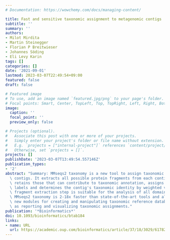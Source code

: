 ```yaml
---
# Documentation: https://wowchemy.com/docs/managing-content/

title: Fast and sensitive taxonomic assignment to metagenomic contigs
subtitle: ''
summary: ''
authors:
- Milot Mirdita
- Martin Steinegger
- Florian P Breitwieser
- Johannes Söding
- Eli Levy Karin
tags: []
categories: []
date: '2021-09-01'
lastmod: 2023-03-07T22:49:54+09:00
featured: false
draft: false

# Featured image
# To use, add an image named `featured.jpg/png` to your page's folder.
# Focal points: Smart, Center, TopLeft, Top, TopRight, Left, Right, BottomLeft, Bottom, BottomRight.
image:
  caption: ''
  focal_point: ''
  preview_only: false

# Projects (optional).
#   Associate this post with one or more of your projects.
#   Simply enter your project's folder or file name without extension.
#   E.g. `projects = ["internal-project"]` references `content/project/deep-learning/index.md`.
#   Otherwise, set `projects = []`.
projects: []
publishDate: '2023-03-07T13:49:54.557146Z'
publication_types:
- '2'
abstract: "Summary: MMseqs2 taxonomy is a new tool to assign taxonomic labels to metagenomic\
  \ contigs. It extracts all possible protein fragments from each contig, quickly\
  \ retains those that can contribute to taxonomic annotation, assigns them with robust\
  \ labels and determines the contig's taxonomic identity by weighted voting. Its\
  \ fragment extraction step is suitable for the analysis of all domains of life.\
  \ MMseqs2 taxonomy is 2-18x faster than state-of-the-art tools and also contains\
  \ new modules for creating and manipulating taxonomic reference databases as well\
  \ as reporting and visualizing taxonomic assignments."
publication: '*Bioinformatics*'
doi: 10.1093/bioinformatics/btab184
links:
- name: URL
  url: https://academic.oup.com/bioinformatics/article/37/18/3029/6178277
---
```

